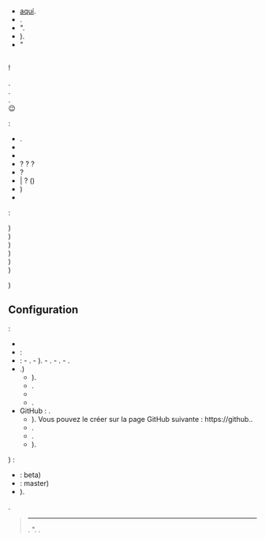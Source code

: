 # 

## 

-  [aquí](https://www.jeedom.com/site/fr/dev.html).
- .
- ".
- ).
- "

## 

 !

.  
.  
.  
 :wink:  

 :

- .
- 
- 
-  ?  ?  ?
-  ?
-  |  ? ()
- )
- 


 :

)  
)  
)  
)  
)  
)  
  
)  

## Configuration

 :

- 
-  :
  -  :
    - .
    - ).
    - .
    - .
    - .
  - .)
    - ).
    - .
    - 
    - .
  - GitHub : .
    - ). Vous pouvez le créer sur la page GitHub suivante : https://github..
    - .
    - .
    - ).

   ) :

   - : beta)
   - : master)
   - ).

   .
   
   
   > ****
   > .
   > ".  . 
